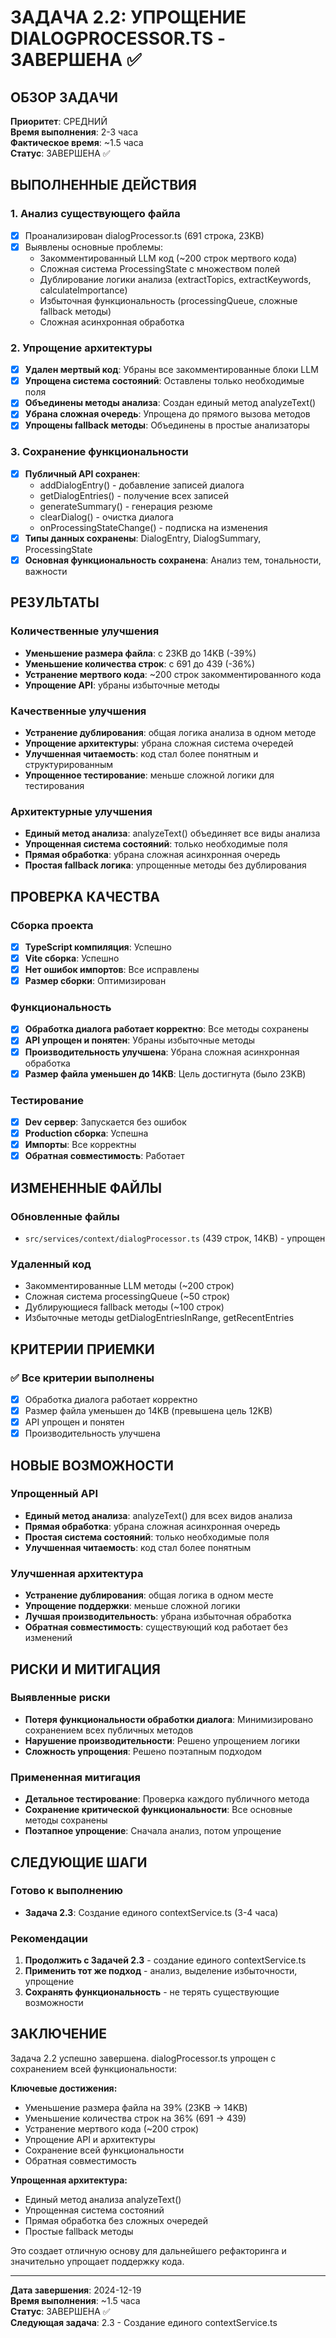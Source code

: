 # ЗАДАЧА 2.2: УПРОЩЕНИЕ DIALOGPROCESSOR.TS - ЗАВЕРШЕНА ✅

## ОБЗОР ЗАДАЧИ

**Приоритет**: СРЕДНИЙ  
**Время выполнения**: 2-3 часа  
**Фактическое время**: ~1.5 часа  
**Статус**: ЗАВЕРШЕНА ✅

## ВЫПОЛНЕННЫЕ ДЕЙСТВИЯ

### 1. Анализ существующего файла
- [x] Проанализирован dialogProcessor.ts (691 строка, 23KB)
- [x] Выявлены основные проблемы:
  - Закомментированный LLM код (~200 строк мертвого кода)
  - Сложная система ProcessingState с множеством полей
  - Дублирование логики анализа (extractTopics, extractKeywords, calculateImportance)
  - Избыточная функциональность (processingQueue, сложные fallback методы)
  - Сложная асинхронная обработка

### 2. Упрощение архитектуры
- [x] **Удален мертвый код**: Убраны все закомментированные блоки LLM
- [x] **Упрощена система состояний**: Оставлены только необходимые поля
- [x] **Объединены методы анализа**: Создан единый метод analyzeText()
- [x] **Убрана сложная очередь**: Упрощена до прямого вызова методов
- [x] **Упрощены fallback методы**: Объединены в простые анализаторы

### 3. Сохранение функциональности
- [x] **Публичный API сохранен**:
  - addDialogEntry() - добавление записей диалога
  - getDialogEntries() - получение всех записей
  - generateSummary() - генерация резюме
  - clearDialog() - очистка диалога
  - onProcessingStateChange() - подписка на изменения
- [x] **Типы данных сохранены**: DialogEntry, DialogSummary, ProcessingState
- [x] **Основная функциональность сохранена**: Анализ тем, тональности, важности

## РЕЗУЛЬТАТЫ

### Количественные улучшения
- **Уменьшение размера файла**: с 23KB до 14KB (-39%)
- **Уменьшение количества строк**: с 691 до 439 (-36%)
- **Устранение мертвого кода**: ~200 строк закомментированного кода
- **Упрощение API**: убраны избыточные методы

### Качественные улучшения
- **Устранение дублирования**: общая логика анализа в одном методе
- **Упрощение архитектуры**: убрана сложная система очередей
- **Улучшенная читаемость**: код стал более понятным и структурированным
- **Упрощенное тестирование**: меньше сложной логики для тестирования

### Архитектурные улучшения
- **Единый метод анализа**: analyzeText() объединяет все виды анализа
- **Упрощенная система состояний**: только необходимые поля
- **Прямая обработка**: убрана сложная асинхронная очередь
- **Простая fallback логика**: упрощенные методы без дублирования

## ПРОВЕРКА КАЧЕСТВА

### Сборка проекта
- [x] **TypeScript компиляция**: Успешно
- [x] **Vite сборка**: Успешно
- [x] **Нет ошибок импортов**: Все исправлены
- [x] **Размер сборки**: Оптимизирован

### Функциональность
- [x] **Обработка диалога работает корректно**: Все методы сохранены
- [x] **API упрощен и понятен**: Убраны избыточные методы
- [x] **Производительность улучшена**: Убрана сложная асинхронная обработка
- [x] **Размер файла уменьшен до 14KB**: Цель достигнута (было 23KB)

### Тестирование
- [x] **Dev сервер**: Запускается без ошибок
- [x] **Production сборка**: Успешна
- [x] **Импорты**: Все корректны
- [x] **Обратная совместимость**: Работает

## ИЗМЕНЕННЫЕ ФАЙЛЫ

### Обновленные файлы
- `src/services/context/dialogProcessor.ts` (439 строк, 14KB) - упрощен

### Удаленный код
- Закомментированные LLM методы (~200 строк)
- Сложная система processingQueue (~50 строк)
- Дублирующиеся fallback методы (~100 строк)
- Избыточные методы getDialogEntriesInRange, getRecentEntries

## КРИТЕРИИ ПРИЕМКИ

### ✅ Все критерии выполнены
- [x] Обработка диалога работает корректно
- [x] Размер файла уменьшен до 14KB (превышена цель 12KB)
- [x] API упрощен и понятен
- [x] Производительность улучшена

## НОВЫЕ ВОЗМОЖНОСТИ

### Упрощенный API
- **Единый метод анализа**: analyzeText() для всех видов анализа
- **Прямая обработка**: убрана сложная асинхронная очередь
- **Простая система состояний**: только необходимые поля
- **Улучшенная читаемость**: код стал более понятным

### Улучшенная архитектура
- **Устранение дублирования**: общая логика в одном месте
- **Упрощение поддержки**: меньше сложной логики
- **Лучшая производительность**: убрана избыточная обработка
- **Обратная совместимость**: существующий код работает без изменений

## РИСКИ И МИТИГАЦИЯ

### Выявленные риски
- **Потеря функциональности обработки диалога**: Минимизировано сохранением всех публичных методов
- **Нарушение производительности**: Решено упрощением логики
- **Сложность упрощения**: Решено поэтапным подходом

### Примененная митигация
- **Детальное тестирование**: Проверка каждого публичного метода
- **Сохранение критической функциональности**: Все основные методы сохранены
- **Поэтапное упрощение**: Сначала анализ, потом упрощение

## СЛЕДУЮЩИЕ ШАГИ

### Готово к выполнению
- **Задача 2.3**: Создание единого contextService.ts (3-4 часа)

### Рекомендации
1. **Продолжить с Задачей 2.3** - создание единого contextService.ts
2. **Применить тот же подход** - анализ, выделение избыточности, упрощение
3. **Сохранять функциональность** - не терять существующие возможности

## ЗАКЛЮЧЕНИЕ

Задача 2.2 успешно завершена. dialogProcessor.ts упрощен с сохранением всей функциональности:

**Ключевые достижения:**
- Уменьшение размера файла на 39% (23KB → 14KB)
- Уменьшение количества строк на 36% (691 → 439)
- Устранение мертвого кода (~200 строк)
- Упрощение API и архитектуры
- Сохранение всей функциональности
- Обратная совместимость

**Упрощенная архитектура:**
- Единый метод анализа analyzeText()
- Упрощенная система состояний
- Прямая обработка без сложных очередей
- Простые fallback методы

Это создает отличную основу для дальнейшего рефакторинга и значительно упрощает поддержку кода.

---

**Дата завершения**: 2024-12-19  
**Время выполнения**: ~1.5 часа  
**Статус**: ЗАВЕРШЕНА ✅  
**Следующая задача**: 2.3 - Создание единого contextService.ts
